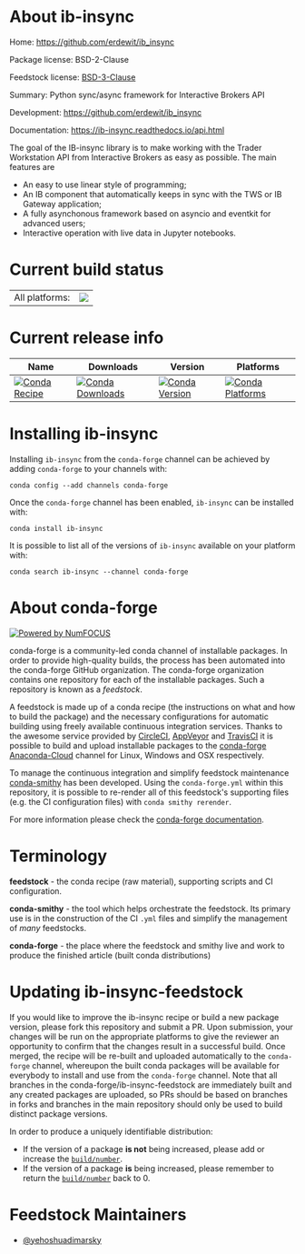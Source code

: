 About ib-insync
===============

Home: https://github.com/erdewit/ib_insync

Package license: BSD-2-Clause

Feedstock license: [BSD-3-Clause](https://github.com/conda-forge/ib-insync-feedstock/blob/master/LICENSE.txt)

Summary: Python sync/async framework for Interactive Brokers API

Development: https://github.com/erdewit/ib_insync

Documentation: https://ib-insync.readthedocs.io/api.html

The goal of the IB-insync library is to make working with the Trader Workstation API from Interactive Brokers as easy as possible.
The main features are
* An easy to use linear style of programming;
* An IB component that automatically keeps in sync with the TWS or IB Gateway application;
* A fully asynchonous framework based on asyncio and eventkit for advanced users;
* Interactive operation with live data in Jupyter notebooks.


Current build status
====================


<table><tr><td>All platforms:</td>
    <td>
      <a href="https://dev.azure.com/conda-forge/feedstock-builds/_build/latest?definitionId=7200&branchName=master">
        <img src="https://dev.azure.com/conda-forge/feedstock-builds/_apis/build/status/ib-insync-feedstock?branchName=master">
      </a>
    </td>
  </tr>
</table>

Current release info
====================

| Name | Downloads | Version | Platforms |
| --- | --- | --- | --- |
| [![Conda Recipe](https://img.shields.io/badge/recipe-ib--insync-green.svg)](https://anaconda.org/conda-forge/ib-insync) | [![Conda Downloads](https://img.shields.io/conda/dn/conda-forge/ib-insync.svg)](https://anaconda.org/conda-forge/ib-insync) | [![Conda Version](https://img.shields.io/conda/vn/conda-forge/ib-insync.svg)](https://anaconda.org/conda-forge/ib-insync) | [![Conda Platforms](https://img.shields.io/conda/pn/conda-forge/ib-insync.svg)](https://anaconda.org/conda-forge/ib-insync) |

Installing ib-insync
====================

Installing `ib-insync` from the `conda-forge` channel can be achieved by adding `conda-forge` to your channels with:

```
conda config --add channels conda-forge
```

Once the `conda-forge` channel has been enabled, `ib-insync` can be installed with:

```
conda install ib-insync
```

It is possible to list all of the versions of `ib-insync` available on your platform with:

```
conda search ib-insync --channel conda-forge
```


About conda-forge
=================

[![Powered by NumFOCUS](https://img.shields.io/badge/powered%20by-NumFOCUS-orange.svg?style=flat&colorA=E1523D&colorB=007D8A)](http://numfocus.org)

conda-forge is a community-led conda channel of installable packages.
In order to provide high-quality builds, the process has been automated into the
conda-forge GitHub organization. The conda-forge organization contains one repository
for each of the installable packages. Such a repository is known as a *feedstock*.

A feedstock is made up of a conda recipe (the instructions on what and how to build
the package) and the necessary configurations for automatic building using freely
available continuous integration services. Thanks to the awesome service provided by
[CircleCI](https://circleci.com/), [AppVeyor](https://www.appveyor.com/)
and [TravisCI](https://travis-ci.com/) it is possible to build and upload installable
packages to the [conda-forge](https://anaconda.org/conda-forge)
[Anaconda-Cloud](https://anaconda.org/) channel for Linux, Windows and OSX respectively.

To manage the continuous integration and simplify feedstock maintenance
[conda-smithy](https://github.com/conda-forge/conda-smithy) has been developed.
Using the ``conda-forge.yml`` within this repository, it is possible to re-render all of
this feedstock's supporting files (e.g. the CI configuration files) with ``conda smithy rerender``.

For more information please check the [conda-forge documentation](https://conda-forge.org/docs/).

Terminology
===========

**feedstock** - the conda recipe (raw material), supporting scripts and CI configuration.

**conda-smithy** - the tool which helps orchestrate the feedstock.
                   Its primary use is in the construction of the CI ``.yml`` files
                   and simplify the management of *many* feedstocks.

**conda-forge** - the place where the feedstock and smithy live and work to
                  produce the finished article (built conda distributions)


Updating ib-insync-feedstock
============================

If you would like to improve the ib-insync recipe or build a new
package version, please fork this repository and submit a PR. Upon submission,
your changes will be run on the appropriate platforms to give the reviewer an
opportunity to confirm that the changes result in a successful build. Once
merged, the recipe will be re-built and uploaded automatically to the
`conda-forge` channel, whereupon the built conda packages will be available for
everybody to install and use from the `conda-forge` channel.
Note that all branches in the conda-forge/ib-insync-feedstock are
immediately built and any created packages are uploaded, so PRs should be based
on branches in forks and branches in the main repository should only be used to
build distinct package versions.

In order to produce a uniquely identifiable distribution:
 * If the version of a package **is not** being increased, please add or increase
   the [``build/number``](https://conda.io/docs/user-guide/tasks/build-packages/define-metadata.html#build-number-and-string).
 * If the version of a package **is** being increased, please remember to return
   the [``build/number``](https://conda.io/docs/user-guide/tasks/build-packages/define-metadata.html#build-number-and-string)
   back to 0.

Feedstock Maintainers
=====================

* [@yehoshuadimarsky](https://github.com/yehoshuadimarsky/)

